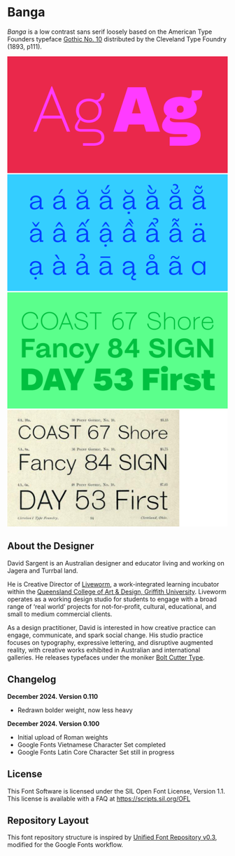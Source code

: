 # Banga

_Banga_ is a low contrast sans serif loosely based on the American Type Founders typeface [Gothic No. 10](https://archive.org/details/ATF1893ClevelandSpecimen/mode/2up) distributed by the Cleveland Type Foundry (1893, p111).


![Sample Image](documentation/BangaGitHubSampleImage-1.png)
![Sample Image](documentation/BangaGitHubSampleImage-4.png)
![Sample Image](documentation/BangaGitHubSampleImage-2.png)
![Sample Image](documentation/BangaGitHubSampleImage-3.png)


## About the Designer

David Sargent is an Australian designer and educator living and working on Jagera and Turrbal land. 

He is Creative Director of [Liveworm](https://liveworm.com.au), a work-integrated learning incubator within the [Queensland College of Art & Design, Griffith University](https://www.griffith.edu.au/arts-education-law/queensland-college-art-design). Liveworm operates as a working design studio for students to engage with a broad range of ‘real world’ projects for not-for-profit, cultural, educational, and small to medium commercial clients. 

As a design practitioner, David is interested in how creative practice can engage, communicate, and spark social change. His studio practice focuses on typography, expressive lettering, and disruptive augmented reality, with creative works exhibited in Australian and international galleries. He releases typefaces under the moniker [Bolt Cutter Type](https://boltcuttertype.com).

## Changelog

**December 2024. Version 0.110**
* Redrawn bolder weight, now less heavy

**December 2024. Version 0.100**
* Initial upload of Roman weights
* Google Fonts Vietnamese Character Set completed
* Google Fonts Latin Core Character Set still in progress

## License

This Font Software is licensed under the SIL Open Font License, Version 1.1.
This license is available with a FAQ at
https://scripts.sil.org/OFL

## Repository Layout

This font repository structure is inspired by [Unified Font Repository v0.3](https://github.com/unified-font-repository/Unified-Font-Repository), modified for the Google Fonts workflow.
